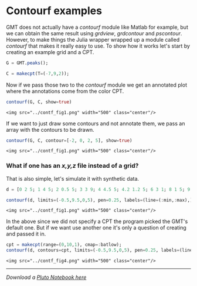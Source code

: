 # Contourf examples

GMT does not actually have a *contourf* module like Matlab for example, but we can obtain the same result using *grdview*, *grdcontour* and *pscontour*. However, to make things the Julia wrapper wrapped up a module called *contourf* that makes it really easy to use. To show how it works let's start by creating an example grid and a CPT.

```julia
G = GMT.peaks();
```

```julia
C = makecpt(T=(-7,9,2));
```

Now if we pass those two to the *contourf* module we get an annotated plot where the annotations come from the color CPT.

```julia
contourf(G, C, show=true)
```

```@raw html
<img src="../contf_fig1.png" width="500" class="center"/>
```

If we want to just draw some contours and not annotate them, we pass an array with the contours to be drawn.

```julia
contourf(G, C, contour=[-2, 0, 2, 5], show=true)
```

```@raw html
<img src="../contf_fig1.png" width="500" class="center"/>
```

### What if one has an *x,y,z* file instead of a grid?

That is also simple, let's simulate it with synthetic data.

```julia
d = [0 2 5; 1 4 5; 2 0.5 5; 3 3 9; 4 4.5 5; 4.2 1.2 5; 6 3 1; 8 1 5; 9 4.5 5];
```

```julia
contourf(d, limits=(-0.5,9.5,0,5), pen=0.25, labels=(line=(:min,:max),), show=1)
```

```@raw html
<img src="../contf_fig1.png" width="500" class="center"/>
```

In the above since we did not specify a CPT the program picked the GMT's default one. But if we want use another one it's only a question of creating and passed it in.

```julia
cpt = makecpt(range=(0,10,1), cmap=:batlow);
contourf(d, contours=cpt, limits=(-0.5,9.5,0,5), pen=0.25, labels=(line=(:min,:max),), show=true)
```

```@raw html
<img src="../contf_fig4.png" width="500" class="center"/>
```

---

*Download a [Pluto Notebook here](contourf.jl)*
